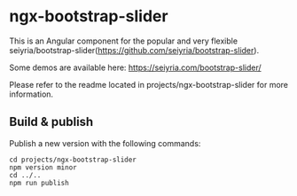 # ngx-bootstrap-slider

This is an Angular component for the popular and very flexible seiyria/bootstrap-slider(https://github.com/seiyria/bootstrap-slider).

Some demos are available here: https://seiyria.com/bootstrap-slider/

Please refer to the readme located in projects/ngx-bootstrap-slider for more information.

## Build & publish

Publish a new version with the following commands:

```
cd projects/ngx-bootstrap-slider
npm version minor
cd ../..
npm run publish
```